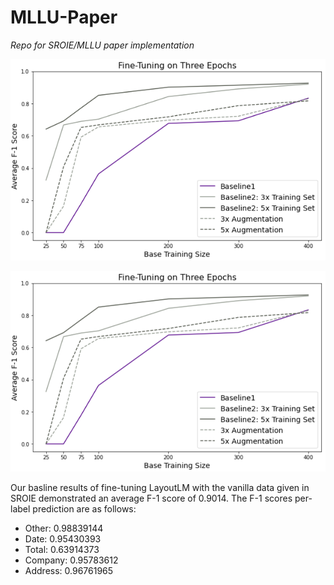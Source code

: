 # MLLU-Paper

*Repo for SROIE/MLLU paper implementation*


![Three Epoch Plot](./three_epochs.png)

![Five Epoch Plot](./three_epochs.png)

Our basline results of fine-tuning LayoutLM with the vanilla data given in SROIE demonstrated an average F-1 score of 0.9014.
The F-1 scores per-label prediction are as follows:

- Other: 0.98839144
- Date: 0.95430393
- Total: 0.63914373
- Company:  0.95783612
- Address: 0.96761965

